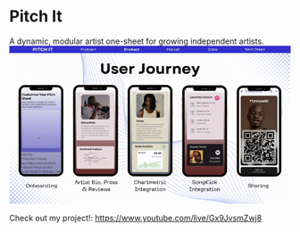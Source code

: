 # Pitch It
A dynamic, modular artist one-sheet for growing independent artists.
![Pitch it](https://github.com/aychziel/pitch-it/blob/main/Team5-PitchIt-ezgif.com-video-to-gif-converter.gif)

Check out my project!: https://www.youtube.com/live/Gx9JvsmZwj8
